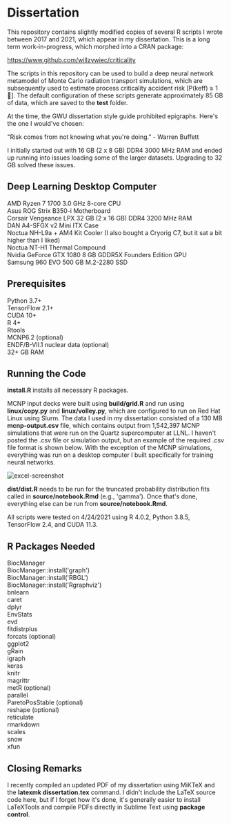 # Dissertation

This repository contains slightly modified copies of several R scripts I wrote between 2017 and 2021, which appear in my dissertation. This is a long term work-in-progress, which morphed into a CRAN package:  

https://www.github.com/willzywiec/criticality  

The scripts in this repository can be used to build a deep neural network metamodel of Monte Carlo radiation transport simulations, which are subsequently used to estimate process criticality accident risk [P(keff) $\geq$ 1 🤯]. The default configuration of these scripts generate approximately 85 GB of data, which are saved to the **test** folder.

At the time, the GWU dissertation style guide prohibited epigraphs. Here's the one I would've chosen:  

"Risk comes from not knowing what you're doing." - Warren Buffett  

I initially started out with 16 GB (2 x 8 GB) DDR4 3000 MHz RAM and ended up running into issues loading some of the larger datasets. Upgrading to 32 GB solved these issues.  

## Deep Learning Desktop Computer
AMD Ryzen 7 1700 3.0 GHz 8-core CPU  
Asus ROG Strix B350-i Motherboard  
Corsair Vengeance LPX 32 GB (2 x 16 GB) DDR4 3200 MHz RAM  
DAN A4-SFGX v2 Mini ITX Case  
Noctua NH-L9a + AM4 Kit Cooler (I also bought a Cryorig C7, but it sat a bit higher than I liked)  
Noctua NT-H1 Thermal Compound  
Nvidia GeForce GTX 1080 8 GB GDDR5X Founders Edition GPU  
Samsung 960 EVO 500 GB M.2-2280 SSD  

## Prerequisites
Python 3.7+  
TensorFlow 2.1+  
CUDA 10+  
R 4+  
Rtools  
MCNP6.2 (optional)  
ENDF/B-VII.1 nuclear data (optional)  
32+ GB RAM

## Running the Code
**install.R** installs all necessary R packages.

MCNP input decks were built using **build/grid.R** and run using **linux/copy.py** and **linux/volley.py**, which are configured to run on Red Hat Linux using Slurm. The data I used in my dissertation consisted of a 130 MB **mcnp-output.csv** file, which contains output from 1,542,397 MCNP simulations that were run on the Quartz supercomputer at LLNL. I haven't posted the .csv file or simulation output, but an example of the required .csv file format is shown below. With the exception of the MCNP simulations, everything was run on a desktop computer I built specifically for training neural networks.  

![excel-screenshot](https://github.com/willzywiec/dissertation/assets/30445407/b9c383c8-bd33-432e-8bec-06a833e3d3f8)

**dist/dist.R** needs to be run for the truncated probability distribution fits called in **source/notebook.Rmd** (e.g., 'gamma'). Once that's done, everything else can be run from **source/notebook.Rmd**.    
  
All scripts were tested on 4/24/2021 using R 4.0.2, Python 3.8.5, TensorFlow 2.4, and CUDA 11.3.  

## R Packages Needed
BiocManager  
BiocManager::install('graph')  
BiocManager::install('RBGL')  
BiocManager::install('Rgraphviz')  
bnlearn  
caret  
dplyr  
EnvStats  
evd  
fitdistrplus  
forcats (optional)  
ggplot2  
gRain  
igraph  
keras  
knitr  
magrittr  
metR (optional)  
parallel  
ParetoPosStable (optional)  
reshape (optional)  
reticulate  
rmarkdown  
scales  
snow  
xfun  

## Closing Remarks
I recently compiled an updated PDF of my dissertation using MiKTeX and the **latexmk dissertation.tex** command. I didn't include the LaTeX source code here, but if I forget how it's done, it's generally easier to install LaTeXTools and compile PDFs directly in Sublime Text using **package control**.  
